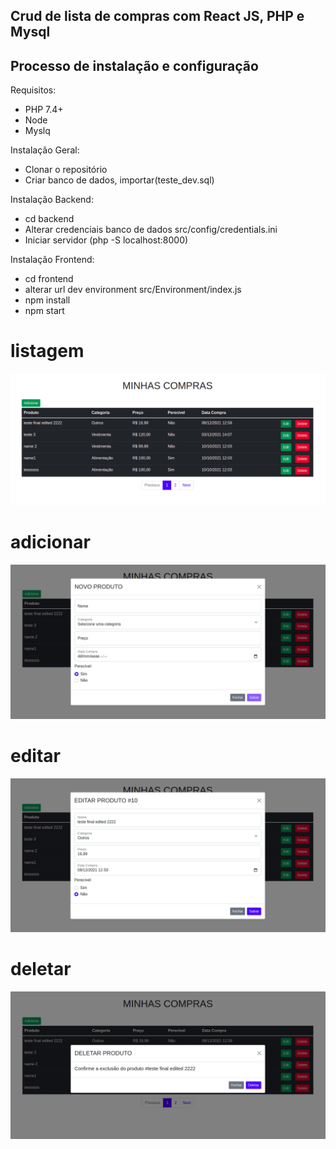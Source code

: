 ## Crud de lista de compras com React JS, PHP e Mysql

## Processo de instalação e configuração

Requisitos:
- PHP 7.4+
- Node
- Myslq


Instalação Geral:
- Clonar o repositório
- Criar banco de dados, importar(teste_dev.sql)

Instalação Backend:
- cd backend
- Alterar credenciais banco de dados src/config/credentials.ini
- Iniciar servidor (php -S localhost:8000)

Instalação Frontend:
- cd frontend
- alterar url dev environment src/Environment/index.js
- npm install
- npm start

 # listagem
 ![image](images/img1.png)

# adicionar
![image](images/img2.png)

# editar
![image](images/img3.png)

# deletar
![image](images/img4.png)

